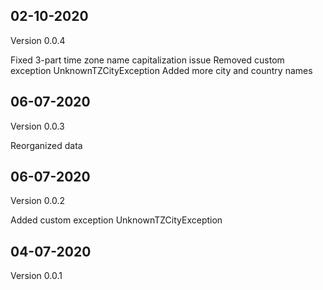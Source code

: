 02-10-2020
----------
Version 0.0.4

Fixed 3-part time zone name capitalization issue
Removed custom exception UnknownTZCityException
Added more city and country names

06-07-2020
----------
Version 0.0.3

Reorganized data

06-07-2020
----------
Version 0.0.2

Added custom exception UnknownTZCityException

04-07-2020
----------
Version 0.0.1
